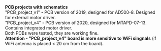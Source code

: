 **PCB projects with schematics**  
"PCB_project_v1" - PCB version of 2019, designed for AD500-8. Designed for external motor driver.  
"PCB_project_v4" - PCB version of 2020, designed for MTAPD-07-13. Contains integrated motor driver.  
Both PCBs were tested, they are working fine.  
**Attention - "PCB_project_v4" board is more sensitive to WiFi singnals** (if WiFi antenna is placed < 20 cm from the board).


